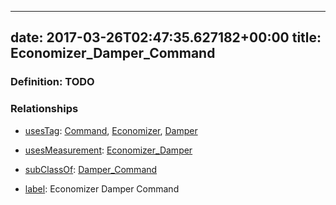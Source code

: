 
---
date: 2017-03-26T02:47:35.627182+00:00
title: Economizer_Damper_Command
---
### Definition: TODO

### Relationships

* [usesTag](https://brickschema.org/schema/1.0/BrickFrame#usesTag): [Command](https://brickschema.org/schema/1.0/BrickTag#Command), [Economizer](https://brickschema.org/schema/1.0/BrickTag#Economizer), [Damper](https://brickschema.org/schema/1.0/BrickTag#Damper)

* [usesMeasurement](https://brickschema.org/schema/1.0/BrickFrame#usesMeasurement): [Economizer_Damper](https://brickschema.org/schema/1.0/Brick#Economizer_Damper)

* [subClassOf](http://www.w3.org/2000/01/rdf-schema#subClassOf): [Damper_Command](https://brickschema.org/schema/1.0/Brick#Damper_Command)

* [label](http://www.w3.org/2000/01/rdf-schema#label): Economizer Damper Command
